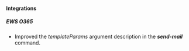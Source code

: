 
#### Integrations
##### EWS O365
- Improved the *templateParams* argument description in the ***send-mail*** command.
